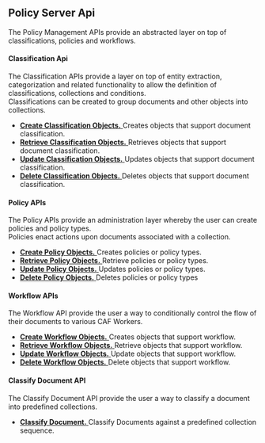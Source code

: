 ## Policy Server Api
The Policy Management APIs provide an abstracted layer on top of classifications, policies and workflows.

#### Classification Api  
The Classification APIs provide a layer on top of entity extraction, categorization and related functionality to allow the definition of classifications, collections and conditions.  
Classifications can be created to group documents and other objects into collections.  

-  [ **Create Classification Objects.** ](.\createclassificationobjects.html) Creates objects that support document classification.  
-  [ **Retrieve Classification Objects.** ](.\retrieveclassificationobjects.html) Retrieves objects that support document classification.
-  [ **Update Classification Objects.** ](.\updateclassificationobjects.html) Updates objects that support document classification.  
-  [ **Delete Classification Objects.** ](.\deleteclassificationobjects.html) Deletes objects that support document classification.	 
	
#### Policy APIs  
The Policy APIs provide an administration layer whereby the user can create policies and policy types.  
Policies enact actions upon documents associated with a collection.  

-  [ **Create Policy Objects.** ](.\createpolicyobjects.html) Creates policies or policy types. 
-  [ **Retrieve Policy Objects.** ](.\retrievepolicyobjects.html) Retrieve policies or policy types. 
-  [ **Update Policy Objects.** ](.\updatepolicyobjects.html) Updates policies or policy types.  
-  [ **Delete Policy Objects.** ](.\deletepolicyobjects.html) Deletes policies or policy types

#### Workflow APIs

The Workflow API provide the user a way to conditionally control the flow of their documents to various CAF Workers.
 
-  [ **Create Workflow Objects.** ](.\createworkflowobjects.html) Creates objects that support workflow.  
-  [ **Retrieve Workflow Objects.** ](.\retrieveworkflowobjects.html) Retrieve objects that support workflow.    
-  [ **Update Workflow Objects.** ](.\updateworkflowobjects.html) Update objects that support workflow.  
-  [ **Delete Workflow Objects.** ](.\deleteworkflowobjects.html) Delete objects that support workflow.  

####  Classify Document API
 
The Classify Document API provide the user a way to classify a document into predefined collections.  

-  [ **Classify Document.** ](.\classifydocument.html) Classify Documents against a predefined collection sequence. 